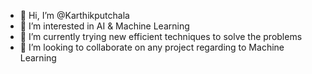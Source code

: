 - 👋 Hi, I’m @Karthikputchala
- 👀 I’m interested in AI & Machine Learning
- 🌱 I’m currently trying new efficient techniques to solve the problems
- 💞️ I’m looking to collaborate on any project regarding to Machine Learning

<!---
Karthikputchala/Karthikputchala is a ✨ special ✨ repository because its `README.md` (this file) appears on your GitHub profile.
You can click the Preview link to take a look at your changes.
--->

